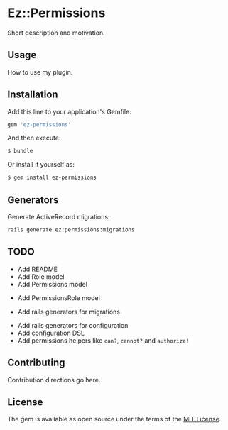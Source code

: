 # Ez::Permissions
Short description and motivation.

## Usage
How to use my plugin.

## Installation
Add this line to your application's Gemfile:

```ruby
gem 'ez-permissions'
```

And then execute:
```bash
$ bundle
```

Or install it yourself as:
```bash
$ gem install ez-permissions
```

## Generators

Generate ActiveRecord migrations:
```bash
rails generate ez:permissions:migrations
```

## TODO

+ Add README
+ Add Role model
+ Add Permissions model
- Add PermissionsRole model
+ Add rails generators for migrations
- Add rails generators for configuration
- Add configuration DSL
- Add permissions helpers like `can?`, `cannot?` and `authorize!`

## Contributing
Contribution directions go here.

## License
The gem is available as open source under the terms of the [MIT License](https://opensource.org/licenses/MIT).
